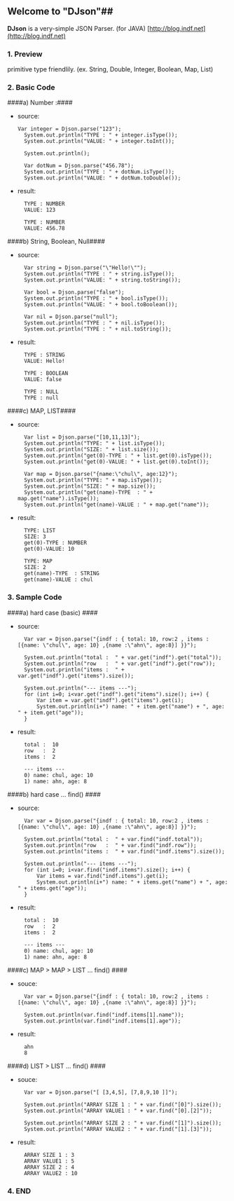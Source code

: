 ## Welcome to "DJson"##
**DJson** is a very-simple JSON Parser. (for JAVA)
[http://blog.indf.net](http://blog.indf.net)

### 1. Preview ###
primitive type friendlily. (ex. String, Double, Integer, Boolean, Map, List)



### 2. Basic Code ###
####a) Number :####

* source:

      Var integer = Djson.parse("123");
    	System.out.println("TYPE : " + integer.isType());
    	System.out.println("VALUE: " + integer.toInt());

    	System.out.println();		

    	Var dotNum = Djson.parse("456.78");
    	System.out.println("TYPE : " + dotNum.isType());
    	System.out.println("VALUE: " + dotNum.toDouble());
    
* result:

    	TYPE : NUMBER
    	VALUE: 123
     
    	TYPE : NUMBER
    	VALUE: 456.78


####b) String, Boolean, Null####

* source:

    	Var string = Djson.parse("\"Hello!\"");
    	System.out.println("TYPE : " + string.isType());
    	System.out.println("VALUE: " + string.toString());
    		
   		Var bool = Djson.parse("false");
    	System.out.println("TYPE : " + bool.isType());
    	System.out.println("VALUE: " + bool.toBoolean());
    		
    	Var nil = Djson.parse("null");
    	System.out.println("TYPE : " + nil.isType());
    	System.out.println("TYPE : " + nil.toString());

* result:

		TYPE : STRING
    	VALUE: Hello!

    	TYPE : BOOLEAN
    	VALUE: false

    	TYPE : NULL
    	TYPE : null


####c) MAP, LIST####

* source:
		
		Var list = Djson.parse("[10,11,13]");
		System.out.println("TYPE: " + list.isType());
		System.out.println("SIZE: " + list.size());
		System.out.println("get(0)-TYPE : " + list.get(0).isType());
		System.out.println("get(0)-VALUE: " + list.get(0).toInt());
		
		Var map = Djson.parse("{name:\"chul\", age:12}");
		System.out.println("TYPE: " + map.isType());
		System.out.println("SIZE: " + map.size());
		System.out.println("get(name)-TYPE  : " + map.get("name").isType());
		System.out.println("get(name)-VALUE : " + map.get("name"));
		
* result:
    
		TYPE: LIST
	    SIZE: 3
	    get(0)-TYPE : NUMBER
	    get(0)-VALUE: 10

	    TYPE: MAP
	    SIZE: 2
	    get(name)-TYPE  : STRING
	    get(name)-VALUE : chul




### 3. Sample Code ###
####a) hard case (basic) ####

* source:

		Var var = Djson.parse("{indf : { total: 10, row:2 , items : [{name: \"chul\", age: 10} ,{name :\"ahn\", age:8}] }}");
		
		System.out.println("total :  " + var.get("indf").get("total"));
		System.out.println("row   :  " + var.get("indf").get("row"));
		System.out.println("items :  " + var.get("indf").get("items").size());
		
		System.out.println("--- items ---");
		for (int i=0; i<var.get("indf").get("items").size(); i++) {
			Var item = var.get("indf").get("items").get(i);
			System.out.println(i+") name: " + item.get("name") + ", age: " + item.get("age"));
		}

* result:
		    
	    total :  10
	    row   :  2
	    items :  2

	    --- items ---
	    0) name: chul, age: 10
	    1) name: ahn, age: 8


####b) hard case ... find() ####

* source:

		Var var = Djson.parse("{indf : { total: 10, row:2 , items : [{name: \"chul\", age: 10} ,{name :\"ahn\", age:8}] }}");
		
		System.out.println("total :  " + var.find("indf.total"));
		System.out.println("row   :  " + var.find("indf.row"));
		System.out.println("items :  " + var.find("indf.items").size());
		
		System.out.println("--- items ---");		
		for (int i=0; i<var.find("indf.items").size(); i++) {
			Var items = var.find("indf.items").get(i);
			System.out.println(i+") name: " + items.get("name") + ", age: " + items.get("age"));
		}
		
* result:

	    total :  10
	    row   :  2
	    items :  2

	    --- items ---
	    0) name: chul, age: 10
	    1) name: ahn, age: 8


####c) MAP > MAP > LIST ... find() ####

* souce:

		Var var = Djson.parse("{indf : { total: 10, row:2 , items : [{name: \"chul\", age: 10} ,{name :\"ahn\", age:8}] }}");
		
		System.out.println(var.find("indf.items[1].name"));
		System.out.println(var.find("indf.items[1].age"));

* result:

		ahn
		8


####d) LIST > LIST ... find() ####

* souce:

		Var var = Djson.parse("[ [3,4,5], [7,8,9,10 ]]");
		
		System.out.println("ARRAY SIZE 1 : " + var.find("[0]").size());
		System.out.println("ARRAY VALUE1 : " + var.find("[0].[2]"));
		
		System.out.println("ARRAY SIZE 2 : " + var.find("[1]").size());
		System.out.println("ARRAY VALUE2 : " + var.find("[1].[3]"));

* result:

		ARRAY SIZE 1 : 3
		ARRAY VALUE1 : 5
		ARRAY SIZE 2 : 4
		ARRAY VALUE2 : 10


### 4. END ###
